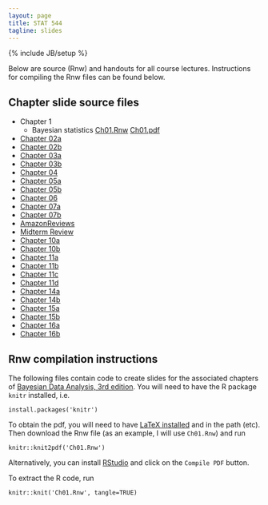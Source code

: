 ```yaml
---
layout: page
title: STAT 544
tagline: slides
---
```

{% include JB/setup %}

Below are source (Rnw) and handouts for all course lectures. Instructions for compiling the Rnw files can be found below.

## Chapter slide source files

- Chapter 1
  - Bayesian statistics [Ch01.Rnw](Ch01/Ch01.Rnw) [Ch01.pdf](Ch01/Ch01.pdf)
- [Chapter 02a](Ch02/Ch02a.Rnw)
- [Chapter 02b](Ch02/Ch02b.Rnw)
- [Chapter 03a](Ch03/Ch03a.Rnw)
- [Chapter 03b](Ch03/Ch03b.Rnw)
- [Chapter 04](Ch04/Ch04.Rnw)
- [Chapter 05a](Ch05/Ch05a.Rnw)
- [Chapter 05b](Ch05/Ch05b.Rnw)
- [Chapter 06](Ch06/Ch06.Rnw)
- [Chapter 07a](Ch07/Ch07a.Rnw)
- [Chapter 07b](Ch07/Ch07b.Rnw)
- [AmazonReviews](AmazonReviews/AmazonReviews.Rnw)
- [Midterm Review](MidtermReview/midterm_review.Rnw)
- [Chapter 10a](Ch10/Ch10a.Rnw)
- [Chapter 10b](Ch10/Ch10b.Rnw)
- [Chapter 11a](Ch11/Ch11a.Rnw)
- [Chapter 11b](Ch11/Ch11b.Rnw)
- [Chapter 11c](Ch11/Ch11c.Rnw)
- [Chapter 11d](Ch11/Ch11d.Rnw)
- [Chapter 14a](Ch14/Ch14a.Rnw)
- [Chapter 14b](Ch14/Ch14b.Rnw)
- [Chapter 15a](Ch15/Ch15a.Rnw)
- [Chapter 15b](Ch15/Ch15b.Rnw)
- [Chapter 16a](Ch16/Ch16a.Rnw)
- [Chapter 16b](Ch16/Ch16b.Rnw)


## Rnw compilation instructions

The following files contain code to create slides for the associated chapters of [Bayesian Data Analysis, 3rd edition](../textbook.html). You will need to have the R package `knitr` installed, i.e. 

    install.packages('knitr')

To obtain the pdf, you will need to have [LaTeX installed](http://en.wikibooks.org/wiki/LaTeX/Installation) and in the path (etc). Then download the Rnw file (as an example, I will use `Ch01.Rnw`) and run

    knitr::knit2pdf('Ch01.Rnw')

Alternatively, you can install [RStudio](http://www.rstudio.com/) and click on the `Compile PDF` button.

To extract the R code, run 

    knitr::knit('Ch01.Rnw', tangle=TRUE)
